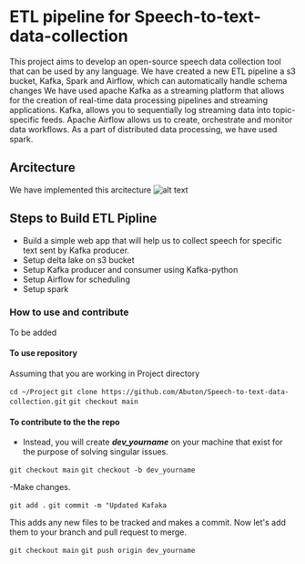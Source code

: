 # ETL pipeline for Speech-to-text-data-collection

This project aims to develop an open-source speech data collection tool that can be used by any language. We have created a new ETL pipeline a s3 bucket, Kafka, Spark and Airflow, which can automatically handle schema changes We have used apache Kafka as a streaming platform that allows for the creation of real-time data processing pipelines and streaming applications. Kafka, allows you to sequentially log streaming data into topic-specific feeds.  Apache Airflow allows us to create, orchestrate and monitor data workflows.  As a part of distributed data processing, we have used spark.

## Arcitecture

We have implemented this arcitecture
![alt text](https://github.com/mahlettaye/Speech_data_collection_tool/Arcitecture.png)

## Steps to Build ETL Pipline

- Build a simple web app that will help us to collect speech for specific text sent by Kafka producer.
- Setup  delta lake on s3 bucket
- Setup Kafka producer and consumer using Kafka-python
- Setup Airflow for scheduling
- Setup spark

### How to use and contribute

To be added

#### To use repository

Assuming that you are working in Project directory

`cd ~/Project`
`git clone https://github.com/Abuton/Speech-to-text-data-collection.git`
`git checkout main`

#### To contribute to the the repo

- Instead, you will create ***dev_yourname*** on your machine that exist for the purpose of solving singular issues.

`git checkout main`
`git checkout -b dev_yourname`

-Make changes.

`git add .`
`git commit -m "Updated Kafaka`

This adds any new files to be tracked and makes a commit. Now let's add them to your branch and pull request to merge.

`git checkout main`
`git push origin dev_yourname`
